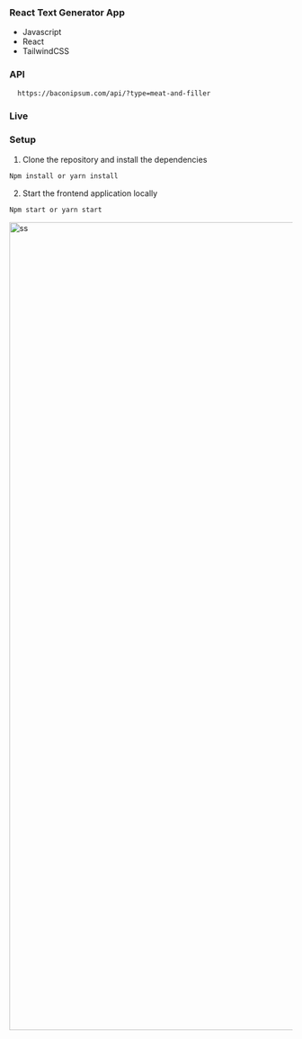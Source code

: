 ### React Text Generator App

- Javascript
- React
- TailwindCSS

### API

 ``` 
   https://baconipsum.com/api/?type=meat-and-filler
  ```


### Live


### Setup
1. Clone the repository and install the dependencies
```bash
Npm install or yarn install
```
2. Start the frontend application locally
```bash
Npm start or yarn start
```

<img width="1437" alt="ss" src="https://user-images.githubusercontent.com/47625725/166252582-b1c419f6-f717-4a8a-bbfa-9cef51a70f59.png">
